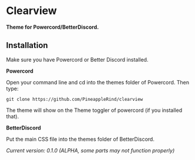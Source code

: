 # Clearview
**Theme for Powercord/BetterDiscord.**

## Installation
Make sure you have Powercord or Better Discord installed.

**Powercord**

Open your command line and cd into the themes folder of Powercord. Then type:
```
git clone https://github.com/PineappleRind/clearview
```
The theme will show on the Theme toggler of powercord (if you installed that).

**BetterDiscord**

Put the main CSS file into the themes folder of BetterDiscord.




*Current version: 0.1.0 (ALPHA, some parts may not function properly)*
